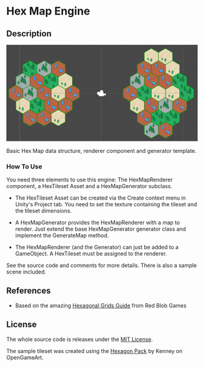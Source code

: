 Hex Map Engine
==============

## Description

![Screenshot](screenshot.png?raw=true)

Basic Hex Map data structure, renderer component and generator template.

### How To Use

You need three elements to use this engine: The HexMapRenderer component, a HexTileset Asset and a HexMapGenerator subclass.

* The HexTileset Asset can be created via the Create context menu in Unity's Project tab. You need to set the texture containing the tileset and the tileset dimensions.

* A HexMapGenerator provides the HexMapRenderer with a map to render. Just extend the base HexMapGenerator generator class and implement the GenerateMap method.

* The HexMapRenderer (and the Generator) can just be added to a GameObject. A HexTileset must be assigned to the renderer.

See the source code and comments for more details. There is also a sample scene included.


## References

* Based on the amazing [Hexagonal Grids Guide](http://www.redblobgames.com/grids/hexagons/) from Red Blob Games

## License

The whole source code is releases under the [MIT License](https://opensource.org/licenses/MIT).

The sample tileset was created using the [Hexagon Pack](http://opengameart.org/content/hexagon-pack-310x) by Kenney on OpenGameArt.
